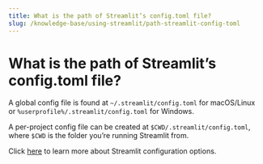 ```yaml
---
title: What is the path of Streamlit’s config.toml file?
slug: /knowledge-base/using-streamlit/path-streamlit-config-toml
---
```


# What is the path of Streamlit’s config.toml file?

A global config file is found at `~/.streamlit/config.toml` for macOS/Linux or `%userprofile%/.streamlit/config.toml` for Windows.

A per-project config file can be created at `$CWD/.streamlit/config.toml`, where `$CWD` is the folder you’re running Streamlit from.

Click [here](/develop/concepts/configuration) to learn more about Streamlit configuration options.
